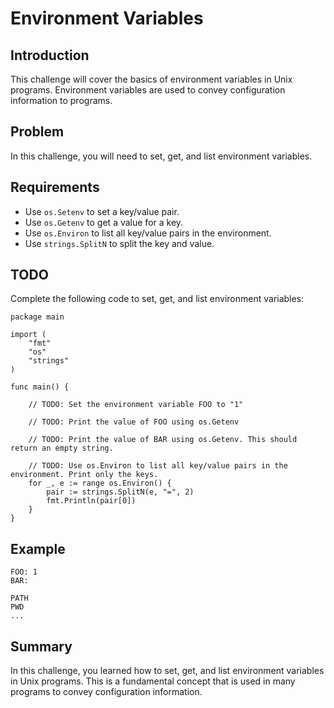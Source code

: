# Environment Variables

## Introduction
This challenge will cover the basics of environment variables in Unix programs. Environment variables are used to convey configuration information to programs.

## Problem
In this challenge, you will need to set, get, and list environment variables.

## Requirements
- Use `os.Setenv` to set a key/value pair.
- Use `os.Getenv` to get a value for a key.
- Use `os.Environ` to list all key/value pairs in the environment.
- Use `strings.SplitN` to split the key and value.

## TODO
Complete the following code to set, get, and list environment variables:
```
package main

import (
	"fmt"
	"os"
	"strings"
)

func main() {

	// TODO: Set the environment variable FOO to "1"
	
	// TODO: Print the value of FOO using os.Getenv
	
	// TODO: Print the value of BAR using os.Getenv. This should return an empty string.
	
	// TODO: Use os.Environ to list all key/value pairs in the environment. Print only the keys.
	for _, e := range os.Environ() {
		pair := strings.SplitN(e, "=", 2)
		fmt.Println(pair[0])
	}
}
```

## Example
```
FOO: 1
BAR:

PATH
PWD
...
```

## Summary
In this challenge, you learned how to set, get, and list environment variables in Unix programs. This is a fundamental concept that is used in many programs to convey configuration information.